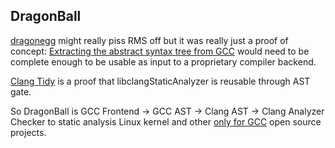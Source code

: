 DragonBall
----------

[dragonegg](http://dragonegg.llvm.org/) might really piss RMS off but it was 
really just a proof of concept: [Extracting the abstract syntax tree from GCC](https://lwn.net/Articles/629259/) 
would need to be complete enough to be usable as input to a proprietary 
compiler backend.

[Clang Tidy](http://clang.llvm.org/extra/clang-tidy/) is a proof that 
libclangStaticAnalyzer is reusable through AST gate.

So DragonBall is GCC Frontend -> GCC AST -> Clang AST -> Clang Analyzer Checker 
to static analysis Linux kernel and other [only for GCC](https://bugs.llvm.org/show_bug.cgi?id=22830) open source projects.

